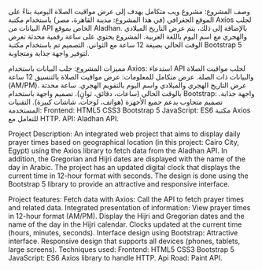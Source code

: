 وصف المشروع: مشروع ويب متكامل يهدف إلى عرض مواقيت الصلاة اليومية بناءً على الموقع الجغرافي (في هذا المشروع: مدينة القاهرة، مصر) باستخدام مكتبة Axios لجلب البيانات من API الخاص بموقع Aladhan. بالإضافة إلى ذلك، يتم عرض التاريخ الميلادي والهجري مع اسم اليوم باللغة العربية. المشروع يحتوي على ساعة رقمية محدثة تعرض الوقت الحالي بصيغة 12 ساعة مع الثواني. التصميم تم باستخدام مكتبة Bootstrap 5 لتوفير واجهة جذابة ومتجاوبة.

مميزات المشروع: جلب البيانات باستخدام Axios: استدعاء API لجلب مواقيت الصلاة والبيانات ذات الصلة. عرض متكامل للمعلومات: عرض مواقيت الصلاة بالتنسيق 12 ساعة (AM/PM). عرض التاريخ الهجري والميلادي واسم اليوم بالتقويم الهجري. ساعة محدثة بالوقت الحالي (ساعات، دقائق، ثوانٍ). تصميم واجهة باستخدام Bootstrap: واجهة جذابة. تصميم متجاوب يدعم جميع الأجهزة (هواتف، لوحات، شاشات كبيرة). التقنيات المستخدمة: Frontend: HTML5 CSS3 Bootstrap 5 JavaScript: ES6 مكتبة Axios للتعامل مع HTTP. API: Aladhan API.



Project Description: An integrated web project that aims to display daily prayer times based on geographical location (in this project: Cairo City, Egypt) using the Axios library to fetch data from the Aladhan API. In addition, the Gregorian and Hijri dates are displayed with the name of the day in Arabic. The project has an updated digital clock that displays the current time in 12-hour format with seconds. The design is done using the Bootstrap 5 library to provide an attractive and responsive interface.

Project features: Fetch data with Axios: Call the API to fetch prayer times and related data. Integrated presentation of information: View prayer times in 12-hour format (AM/PM). Display the Hijri and Gregorian dates and the name of the day in the Hijri calendar. Clocks updated at the current time (hours, minutes, seconds). Interface design using Bootstrap: Attractive interface. Responsive design that supports all devices (phones, tablets, large screens). Techniques used: Frontend: HTML5 CSS3 Bootstrap 5 JavaScript: ES6 Axios library to handle HTTP. Api Road: Paint API.
